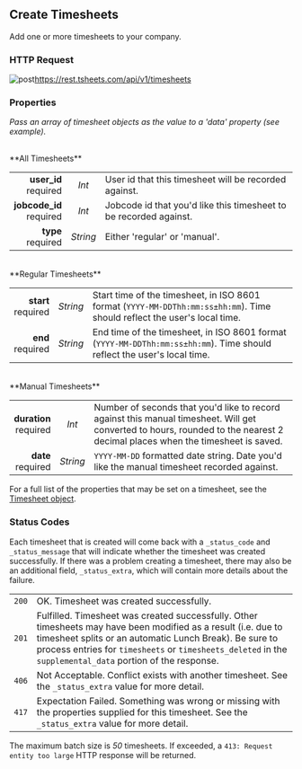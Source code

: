 ## Create Timesheets

Add one or more timesheets to your company.

### HTTP Request

<img src="../../images/post.png" alt="post"/><api>https://rest.tsheets.com/api/v1/timesheets</api>

### Properties
_Pass an array of timesheet objects as the value to a 'data' property (see example)._

<br/>
**All Timesheets**

|                |             |             |
| -------------: | :---------: | ----------- |
| **user_id**<br/>required | _Int_ | User id that this timesheet will be recorded against. |
| **jobcode_id**<br/>required | _Int_ | Jobcode id that you'd like this timesheet to be recorded against. |
| **type**<br/>required | _String_ | Either 'regular' or 'manual'. |

<br/>
**Regular Timesheets**

|                |             |             |
| -------------: | :---------: | ----------- |
| **start**<br/>required | _String_ | Start time of the timesheet, in ISO 8601 format (`YYYY-MM-DDThh:mm:ss±hh:mm`). Time should reflect the user's local time. |
| **end**<br/>required | _String_ | End time of the timesheet, in ISO 8601 format (`YYYY-MM-DDThh:mm:ss±hh:mm`). Time should reflect the user's local time. |

<br/>
**Manual Timesheets**

|                |             |             |
| -------------: | :---------: | ----------- |
| **duration**<br/>required | _Int_ | Number of seconds that you'd like to record against this manual timesheet. Will get converted to hours, rounded to the nearest 2 decimal places when the timesheet is saved. |
| **date**<br/>required | _String_ | `YYYY-MM-DD` formatted date string. Date you'd like the manual timesheet recorded against. |

For a full list of the properties that may be set on a timesheet, see the [Timesheet object](#the-timesheet-object).

### Status Codes
Each timesheet that is created will come back with a `_status_code` and `_status_message` that will indicate whether the timesheet was created successfully. If there was a problem creating a timesheet, there may also be an additional field, `_status_extra`, which will contain more details about the failure.

|         |          |
| :-----: | :------- |
| <code class="level200">200</code> | OK. Timesheet was created successfully. |
| <code class="level200">201</code> | Fulfilled. Timesheet was created successfully. Other timesheets may have been modified as a result (i.e. due to timesheet splits or an automatic Lunch Break). Be sure to process entries for `timesheets` or `timesheets_deleted` in the `supplemental_data` portion of the response. |
| <code class="level400">406</code> | Not Acceptable. Conflict exists with another timesheet. See the `_status_extra` value for more detail. |
| <code class="level400">417</code> | Expectation Failed. Something was wrong or missing with the properties supplied for this timesheet. See the `_status_extra` value for more detail. |

<aside class="notice">
The maximum batch size is <i>50</i> timesheets. If exceeded, a <code class="standout">413: Request entity too large</code> HTTP response will be returned.
</aside>